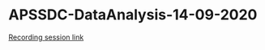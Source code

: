 # APSSDC-DataAnalysis-14-09-2020

[Recording session link](https://drive.google.com/drive/folders/1UrRHwEctussdgXEC8kkRsv-zLreCCRSj?usp=sharing)

